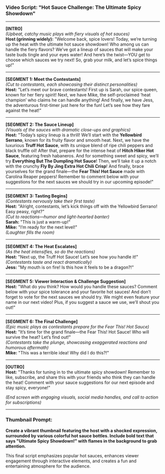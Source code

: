 ### Video Script: "Hot Sauce Challenge: The Ultimate Spicy Showdown"

---

**[INTRO]**  
_(Upbeat, catchy music plays with fiery visuals of hot sauces)_  
**Host (grinning widely):** "Welcome back, spice lovers! Today, we’re turning up the heat with the ultimate hot sauce showdown! Who among us can handle the fiery flavors? We’ve got a lineup of sauces that will make your taste buds tingle and your eyes water! And here’s the twist—YOU get to choose which sauces we try next! So, grab your milk, and let’s spice things up!"

---

**[SEGMENT 1: Meet the Contestants]**  
_(Cut to contestants, each showcasing their distinct personalities)_  
**Host:** "Let’s meet our brave contestants! First up is Sarah, our spice queen, known for her fiery spirit! Next, we have Mike, the self-proclaimed ‘heat champion’ who claims he can handle anything! And finally, we have Jess, the adventurous first-timer just here for the fun! Let’s see how they fare against the heat!”

---

**[SEGMENT 2: The Sauce Lineup]**  
_(Visuals of the sauces with dramatic close-ups and graphics)_  
**Host:** "Today’s spicy lineup is a thrill! We’ll start with the **Yellowbird Serrano**, known for its fruity flavor and smooth heat. Next, we have the luxurious **Truff Hot Sauce**, with its unique blend of ripe chili peppers and black truffle oil! After that, prepare for the intense heat of **Hitch Hiker Hot Sauce**, featuring fresh habaneros. And for something sweet and spicy, we’ll try **Everything But The Dumpling Hot Sauce**! Then, we’ll take it up a notch with the crunchy **Fly By Jing Extra Hot Chili Crisp**! And finally, brace yourselves for the grand finale—the **Fear This! Hot Sauce** made with Carolina Reaper peppers! Remember to comment below with your suggestions for the next sauces we should try in our upcoming episode!"

---

**[SEGMENT 3: Tasting Begins]**  
_(Contestants nervously take their first taste)_  
**Host:** "Alright, contestants, let’s kick things off with the Yellowbird Serrano! Easy peasy, right?"  
_(Cut to reactions—humor and light-hearted banter)_  
**Sarah:** "This is just a warm-up!"  
**Mike:** "I’m ready for the next level!"  
_(Laughter fills the room)_

---

**[SEGMENT 4: The Heat Escalates]**  
_(As the heat intensifies, so do the reactions)_  
**Host:** "Next up, the Truff Hot Sauce! Let’s see how you handle it!"  
_(Contestants taste and react dramatically)_  
**Jess:** "My mouth is on fire! Is this how it feels to be a dragon?!"

---

**[SEGMENT 5: Viewer Interaction & Challenge Suggestion]**  
**Host:** "What do you think? How would you handle these sauces? Comment below with your spice tolerance and your favorite hot sauces! And don’t forget to vote for the next sauces we should try. We might even feature your name in our next video! Plus, if you suggest a sauce we use, we’ll shout you out!"

---

**[SEGMENT 6: The Final Challenge]**  
_(Epic music plays as contestants prepare for the Fear This! Hot Sauce)_  
**Host:** "It’s time for the grand finale—the Fear This! Hot Sauce! Who will survive the heat? Let’s find out!"  
_(Contestants take the plunge, showcasing exaggerated reactions and humorous aftermath)_  
**Mike:** "This was a terrible idea! Why did I do this?!"

---

**[OUTRO]**  
**Host:** "Thanks for tuning in to the ultimate spicy showdown! Remember to like, subscribe, and share this with your friends who think they can handle the heat! Comment with your sauce suggestions for our next episode and stay spicy, everyone!"

_(End screen with engaging visuals, social media handles, and call to action for subscriptions)_

---

### Thumbnail Prompt:

**Create a vibrant thumbnail featuring the host with a shocked expression, surrounded by various colorful hot sauce bottles. Include bold text that says "Ultimate Spicy Showdown!" with flames in the background to grab attention.**

This final script emphasizes popular hot sauces, enhances viewer engagement through interactive elements, and creates a fun and entertaining atmosphere for the audience.
